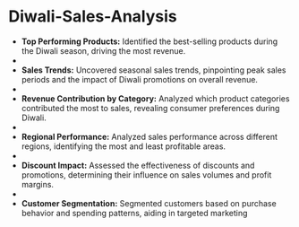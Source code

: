 # Diwali-Sales-Analysis

- **Top Performing Products:** Identified the best-selling products during the Diwali season, driving the most revenue.
- 
- **Sales Trends:** Uncovered seasonal sales trends, pinpointing peak sales periods and the impact of Diwali promotions on overall revenue.
- 
- **Revenue Contribution by Category:** Analyzed which product categories contributed the most to sales, revealing consumer preferences during Diwali.
- 
- **Regional Performance:** Analyzed sales performance across different regions, identifying the most and least profitable areas.
- 
- **Discount Impact:** Assessed the effectiveness of discounts and promotions, determining their influence on sales volumes and profit margins.
- 
- **Customer Segmentation:** Segmented customers based on purchase behavior and spending patterns, aiding in targeted marketing

